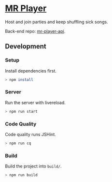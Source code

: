 # [MR Player](https://mrplayer.savandbros.com)

Host and join parties and keep shuffling sick songs.

Back-end repo: [mr-player-api](https://github.com/AmirSavand/mr-player-api).

## Development

### Setup

Install dependencies first.

```bash
> npm install
```

### Server

Run the server with livereload.

```bash
> npm run start
```

### Code Quality

Code quality runs JSHint.

```bash
> npm run cq
```

### Build

Build the project into `build/`.

```bash
> npm run build
```
